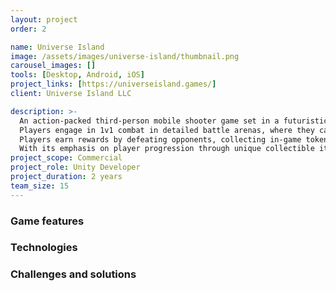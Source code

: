 ```yaml
---
layout: project
order: 2

name: Universe Island
image: /assets/images/universe-island/thumbnail.png
carousel_images: []
tools: [Desktop, Android, iOS]
project_links: [https://universeisland.games/]
client: Universe Island LLC

description: >-
  An action-packed third-person mobile shooter game set in a futuristic sci-fi world. \n
  Players engage in 1v1 combat in detailed battle arenas, where they can collect rewards, including NFTs, through gameplay. 
  Players earn rewards by defeating opponents, collecting in-game tokens, and trading NFT items such as weapons, armor, and jetpacks.\n
  With its emphasis on player progression through unique collectible items and crypto rewards, Universe Island integrates a play-to-earn model where users can trade and sell NFTs to enhance their characters and gameplay.
project_scope: Commercial
project_role: Unity Developer
project_duration: 2 years
team_size: 15
---
```


### Game features

### Technologies

### Challenges and solutions
